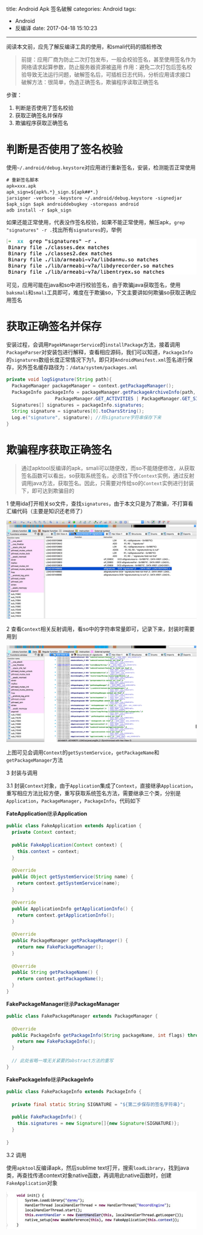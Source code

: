 title: Android Apk 签名破解
categories: Android
tags:
  - Android
  - 反编译
date: 2017-04-18 15:10:23
---

阅读本文前，应先了解反编译工具的使用，和smali代码的插桩修改

> 前提：应用厂商为防止二次打包发布，一般会校验签名，甚至使用签名作为网络请求起算参数，防止服务器资源被盗用
> 作用：避免二次打包后签名校验导致无法运行问题，破解签名后，可插桩日志代码，分析应用请求接口
> 破解方法：很简单，伪造正确签名，欺骗程序读取正确签名


步骤：

1. 判断是否使用了签名校验
2. 获取正确签名并保存
3. 欺骗程序获取正确签名

<!-- more -->

# 判断是否使用了签名校验

使用`~/.android/debug.keystore`对应用进行重新签名，安装，检测能否正常使用
  ```shell
  # 重新签名脚本
  apk=xxx.apk
  apk_sign=${apk%.*}_sign.${apk##*.}
  jarsigner -verbose -keystore ~/.android/debug.keystore -signedjar $apk_sign $apk androiddebugkey -storepass android
  adb install -r $apk_sign
  ```


如果还能正常使用，代表没作签名校验，如果不能正常使用，解压apk，`grep "signatures" -r .`找出所有`signatures`的，举例

![image](/images/android-signatures-crack/find-all-signatures.jpg)

可见，应用可能在java和so中进行校验签名，由于欺骗java获取签名，使用`baksmali`和`smali`工具即可，难度在于欺骗so，下文主要讲如何欺骗so获取正确应用签名

# 获取正确签名并保存

安装过程，会调用`PagekManagerService`的`installPackage`方法，接着调用`PackageParser`对安装包进行解释，查看相应源码，我们可以知道，`PackageInfo`的`signatures`数组长度正常情况下为1，即只对`AndroidManifest.xml`签名进行保存，另外签名缓存路径为：`/data/system/packages.xml`
  ```java
  private void logSignature(String path){
    PackageManager packageManager = context.getPackageManager();
    PackageInfo packageInfo = packageManager.getPackageArchiveInfo(path,
                    PackageManager.GET_ACTIVITIES | PackageManager.GET_SIGNATURES);
    Signatures[] signatures = packageInfo.signatures;
    String signature = signatures[0].toCharsString();
    Log.e("signature", signature); //将signature字符串保存下来
  }
  ```

# 欺骗程序获取正确签名

> 通过apktool反编译的apk，smali可以随便改，而so不能随便修改，从获取签名函数可以看出，so获取系统签名，必须往下传`Context`实例，通过反射调用java方法，获取签名。因此，只需要对传给so的`Context`实例进行封装下，即可达到欺骗目的

1 使用ida打开相关so文件，查找`signatures`，由于本文只是为了欺骗，不打算看汇编代码（主要是知识还老师了）

![image](/images/android-signatures-crack/find-so-signatures.jpg)

2 查看`Context`相关反射调用，看so中的字符串常量即可，记录下来，封装时需要用到

![image](/images/android-signatures-crack/context-method.jpg)

上图可见会调用`Context`的`getSystemService`，`getPackageName`和`getPackageManager`方法

3 封装与调用

3.1 封装`Context`对象，由于`Application`集成了`Context`，直接继承`Application`，重写相应方法比较方便，重写获取系统签名方法，需要继承三个类，分别是`Application`，`PackageManager`，`PackageInfo`，代码如下

**FateApplication**继承**Application**
  ```java
  public class FakeApplication extends Application {
    private Context context;

    public FakeApplication(Context context) {
      this.context = context;
    }

    @Override
    public Object getSystemService(String name) {
      return context.getSystemService(name);
    }

    @Override
    public ApplicationInfo getApplicationInfo() {
      return context.getApplicationInfo();
    }

    @Override
    public PackageManager getPackageManager() {
      return new FakePackageManager();
    }

    @Override
    public String getPackageName() {
      return context.getPackageName();
    }
  }
  ```

**FakePackageManager**继承**PackageManager**
  ```java
  public class FakePackageManager extends PackageManager {
      
    @Override
    public PackageInfo getPackageInfo(String packageName, int flags) throws NameNotFoundException {
      return new FakePackageInfo();
    }

    // 此处省略一堆无关紧要的abstract方法的重写
  }
  ```

**FakePackageInfo**继承**PackageInfo**
  ```java
  public class FakePackageInfo extends PackageInfo {

    private final static String SIGNATURE = "${第二步保存的签名字符串}";

    public FakePackageInfo() {
      this.signatures = new Signature[]{new Signature(SIGNATURE)};
    }

  }
  ```

3.2 调用
    
使用`apktool`反编译apk，然后sublime text打开，搜索`loadLibrary`，找到java类，再查找传递context对象native函数，再调用此native函数时，创建`FakeApplication`对象

![image](/images/android-signatures-crack/context-call.jpg)
